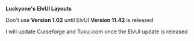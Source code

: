 **Luckyone's ElvUI Layouts**  

Don't use **Version 1.02** until ElvUI **Version 11.42** is released  

I will update Curseforge and Tukui.com once the ElvUI update is released  
